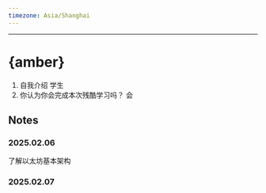 ```yaml
---
timezone: Asia/Shanghai
---
```



---

# {amber}

1. 自我介绍 学生
2. 你认为你会完成本次残酷学习吗？ 会

## Notes

<!-- Content_START -->

### 2025.02.06

了解以太坊基本架构


### 2025.02.07

<!-- Content_END -->
